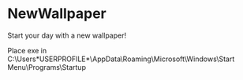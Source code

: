 # NewWallpaper
Start your day with a new wallpaper!


Place exe in C:\Users\*USERPROFILE*\AppData\Roaming\Microsoft\Windows\Start Menu\Programs\Startup
